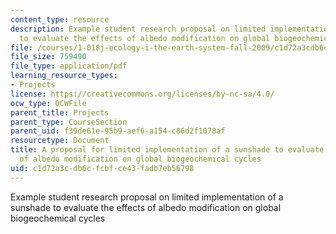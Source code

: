 ```yaml
---
content_type: resource
description: Example student research proposal on limited implementation of a sunshade
  to evaluate the effects of albedo modification on global biogeochemical cycles
file: /courses/1-018j-ecology-i-the-earth-system-fall-2009/c1d72a3cdb6cfcbfce43fadb7eb56798_MIT1_018JF09_sw_paper1.pdf
file_size: 759490
file_type: application/pdf
learning_resource_types:
- Projects
license: https://creativecommons.org/licenses/by-nc-sa/4.0/
ocw_type: OCWFile
parent_title: Projects
parent_type: CourseSection
parent_uid: f39de61e-95b9-aef6-a154-c86d2f1078af
resourcetype: Document
title: A proposal for limited implementation of a sunshade to evaluate the effects
  of albedo modification on global biogeochemical cycles
uid: c1d72a3c-db6c-fcbf-ce43-fadb7eb56798
---
```

Example student research proposal on limited implementation of a sunshade to evaluate the effects of albedo modification on global biogeochemical cycles
